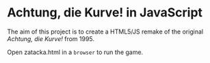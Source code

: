 # Achtung, die Kurve! in JavaScript

The aim of this project is to create a HTML5/JS remake of the original *Achtung, die Kurve!* from 1995.

Open zatacka.html in a `browser` to run the game.
